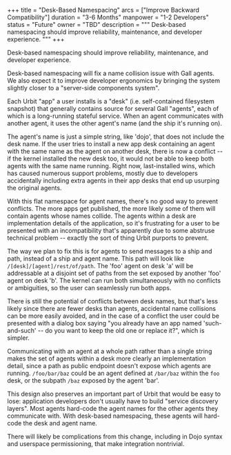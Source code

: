 +++
title = "Desk-Based Namespacing"
arcs = ["Improve Backward Compatibility"]
duration = "3-6 Months"
manpower = "1-2 Developers"
status = "Future"
owner = "TBD"
description = """
Desk-based namespacing should improve reliability, maintenance, and developer experience.
"""
+++

Desk-based namespacing should improve reliability, maintenance, and developer experience.

Desk-based namespacing will fix a name collision issue with Gall agents.  We also expect it to improve developer ergonomics by bringing the system slightly closer to a "server-side components system".

Each Urbit "app" a user installs is a "desk" (i.e. self-contained filesystem snapshot) that generally contains source for several Gall "agents", each of which is a long-running stateful service.  When an agent communicates with another agent, it uses the other agent's name (and the ship it's running on).

The agent's name is just a simple string, like 'dojo', that does not include the desk name.  If the user tries to install a new app desk containing an agent with the same name as the agent on another desk, there is now a conflict -- if the kernel installed the new desk too, it would not be able to keep both agents with the same name running.  Right now, last-installed wins, which has caused numerous support problems, mostly due to developers accidentally including extra agents in their app desks that end up usurping the original agents.

With this flat namespace for agent names, there's no good way to prevent conflicts.  The more apps get published, the more likely some of them will contain agents whose names collide.  The agents within a desk are implementation details of the application, so it's frustrating for a user to be presented with an incompatibility that's apparently due to some abstruse technical problem -- exactly the sort of thing Urbit purports to prevent.

The way we plan to fix this is for agents to send messages to a ship and path, instead of a ship and agent name.  This path will look like `/[desk]/[agent]/rest/of/path`.  The 'foo' agent on desk 'a' will be addressable at a disjoint set of paths from the set exposed by another 'foo' agent on desk 'b'.  The kernel can run both simultaneously with no conflicts or ambiguities, so the user can seamlessly run both apps.

There is still the potential of conflicts between desk names, but that's less likely since there are fewer desks than agents, accidental name collisions can be more easily avoided, and in the case of a conflict the user could be presented with a dialog box saying "you already have an app named 'such-and-such' -- do you want to keep the old one or replace it?", which is simpler.

Communicating with an agent at a whole path rather than a single string makes the set of agents within a desk more clearly an implementation detail, since a path as public endpoint doesn't expose which agents are running.  `/foo/bar/baz` could be an agent defined at `/bar/baz` within the `foo` desk, or the subpath `/baz` exposed by the agent 'bar'.

This design also preserves an important part of Urbit that would be easy to lose: application developers don't usually have to build "service discovery layers".  Most agents hard-code the agent names for the other agents they communicate with.  With desk-based namespacing, these agents will hard-code the desk and agent name.

There will likely be complications from this change, including in Dojo syntax and userspace permissioning, that make integration nontrivial.